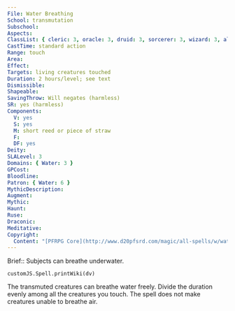 ```yaml
---
File: Water Breathing
School: transmutation
Subschool: 
Aspects: 
ClassList: { cleric: 3, oracle: 3, druid: 3, sorcerer: 3, wizard: 3, alchemist: 3, summoner: 3, unchained summoner: 3, magus: 3, bloodrager: 3, shaman: 3, psychic: 3 }
CastTime: standard action
Range: touch
Area: 
Effect: 
Targets: living creatures touched
Duration: 2 hours/level; see text
Dismissible: 
Shapeable: 
SavingThrow: Will negates (harmless)
SR: yes (harmless)
Components:
  V: yes
  S: yes
  M: short reed or piece of straw
  F: 
  DF: yes
Deity: 
SLALevel: 3
Domains: { Water: 3 }
GPCost: 
Bloodline: 
Patron: { Water: 6 }
MythicDescription: 
Augment: 
Mythic: 
Haunt: 
Ruse: 
Draconic: 
Meditative: 
Copyright:
  Content: "[PFRPG Core](http://www.d20pfsrd.com/magic/all-spells/w/water-breathing)"
---
```

Brief:: Subjects can breathe underwater.

```dataviewjs
customJS.Spell.printWiki(dv)
```

The transmuted creatures can breathe water freely. Divide the duration evenly among all the creatures you touch. The spell does not make creatures unable to breathe air.
